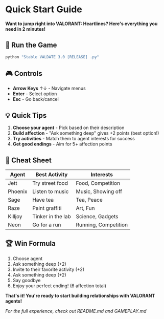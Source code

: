 # Quick Start Guide

**Want to jump right into VALORANT: Heartlines? Here's everything you need in 2 minutes!**

## 🚀 Run the Game
```bash
python "Stable VALDATE 3.0 [RELEASE] .py"
```

## 🎮 Controls
- **Arrow Keys** ↑↓ - Navigate menus
- **Enter** - Select option  
- **Esc** - Go back/cancel

## 💡 Quick Tips
1. **Choose your agent** - Pick based on their description
2. **Build affection** - "Ask something deep" gives +2 points (best option!)
3. **Try activities** - Match them to agent interests for success
4. **Get good endings** - Aim for 5+ affection points

## 🎯 Cheat Sheet
| Agent | Best Activity | Interests |
|-------|---------------|-----------|
| Jett | Try street food | Food, Competition |
| Phoenix | Listen to music | Music, Showing off |
| Sage | Have tea | Tea, Peace |
| Raze | Paint graffiti | Art, Fun |
| Killjoy | Tinker in the lab | Science, Gadgets |
| Neon | Go for a run | Running, Competition |

## 🏆 Win Formula
1. Choose agent
2. Ask something deep (+2)
3. Invite to their favorite activity (+2)  
4. Ask something deep (+2)
5. Say goodbye
6. Enjoy your perfect ending! (6 affection total)

**That's it! You're ready to start building relationships with VALORANT agents!**

*For the full experience, check out README.md and GAMEPLAY.md*